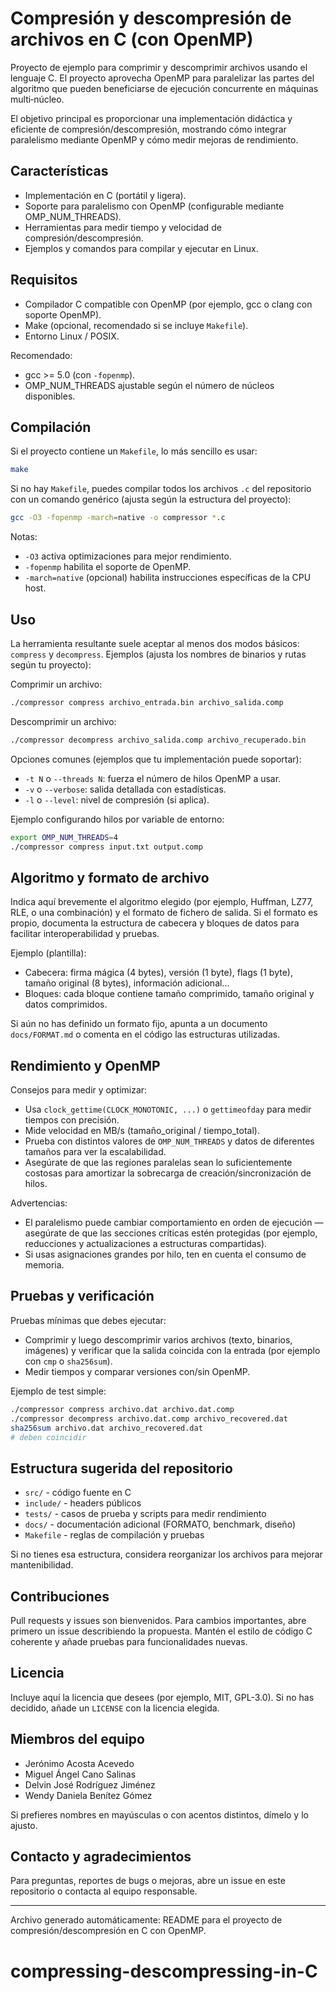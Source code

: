# Compresión y descompresión de archivos en C (con OpenMP)

Proyecto de ejemplo para comprimir y descomprimir archivos usando el lenguaje C. El proyecto aprovecha OpenMP para paralelizar las partes del algoritmo que pueden beneficiarse de ejecución concurrente en máquinas multi‑núcleo.

El objetivo principal es proporcionar una implementación didáctica y eficiente de compresión/descompresión, mostrando cómo integrar paralelismo mediante OpenMP y cómo medir mejoras de rendimiento.

## Características

- Implementación en C (portátil y ligera).
- Soporte para paralelismo con OpenMP (configurable mediante OMP_NUM_THREADS).
- Herramientas para medir tiempo y velocidad de compresión/descompresión.
- Ejemplos y comandos para compilar y ejecutar en Linux.

## Requisitos

- Compilador C compatible con OpenMP (por ejemplo, gcc o clang con soporte OpenMP).
- Make (opcional, recomendado si se incluye `Makefile`).
- Entorno Linux / POSIX.

Recomendado:

- gcc >= 5.0 (con `-fopenmp`).
- OMP_NUM_THREADS ajustable según el número de núcleos disponibles.

## Compilación

Si el proyecto contiene un `Makefile`, lo más sencillo es usar:

```bash
make
```

Si no hay `Makefile`, puedes compilar todos los archivos `.c` del repositorio con un comando genérico (ajusta según la estructura del proyecto):

```bash
gcc -O3 -fopenmp -march=native -o compressor *.c
```

Notas:

- `-O3` activa optimizaciones para mejor rendimiento.
- `-fopenmp` habilita el soporte de OpenMP.
- `-march=native` (opcional) habilita instrucciones específicas de la CPU host.

## Uso

La herramienta resultante suele aceptar al menos dos modos básicos: `compress` y `decompress`. Ejemplos (ajusta los nombres de binarios y rutas según tu proyecto):

Comprimir un archivo:

```bash
./compressor compress archivo_entrada.bin archivo_salida.comp
```

Descomprimir un archivo:

```bash
./compressor decompress archivo_salida.comp archivo_recuperado.bin
```

Opciones comunes (ejemplos que tu implementación puede soportar):

- `-t N` o `--threads N`: fuerza el número de hilos OpenMP a usar.
- `-v` o `--verbose`: salida detallada con estadísticas.
- `-l` o `--level`: nivel de compresión (si aplica).

Ejemplo configurando hilos por variable de entorno:

```bash
export OMP_NUM_THREADS=4
./compressor compress input.txt output.comp
```

## Algoritmo y formato de archivo

Indica aquí brevemente el algoritmo elegido (por ejemplo, Huffman, LZ77, RLE, o una combinación) y el formato de fichero de salida. Si el formato es propio, documenta la estructura de cabecera y bloques de datos para facilitar interoperabilidad y pruebas.

Ejemplo (plantilla):

- Cabecera: firma mágica (4 bytes), versión (1 byte), flags (1 byte), tamaño original (8 bytes), información adicional...
- Bloques: cada bloque contiene tamaño comprimido, tamaño original y datos comprimidos.

Si aún no has definido un formato fijo, apunta a un documento `docs/FORMAT.md` o comenta en el código las estructuras utilizadas.

## Rendimiento y OpenMP

Consejos para medir y optimizar:

- Usa `clock_gettime(CLOCK_MONOTONIC, ...)` o `gettimeofday` para medir tiempos con precisión.
- Mide velocidad en MB/s (tamaño_original / tiempo_total).
- Prueba con distintos valores de `OMP_NUM_THREADS` y datos de diferentes tamaños para ver la escalabilidad.
- Asegúrate de que las regiones paralelas sean lo suficientemente costosas para amortizar la sobrecarga de creación/sincronización de hilos.

Advertencias:

- El paralelismo puede cambiar comportamiento en orden de ejecución — asegúrate de que las secciones críticas estén protegidas (por ejemplo, reducciones y actualizaciones a estructuras compartidas).
- Si usas asignaciones grandes por hilo, ten en cuenta el consumo de memoria.

## Pruebas y verificación

Pruebas mínimas que debes ejecutar:

- Comprimir y luego descomprimir varios archivos (texto, binarios, imágenes) y verificar que la salida coincida con la entrada (por ejemplo con `cmp` o `sha256sum`).
- Medir tiempos y comparar versiones con/sin OpenMP.

Ejemplo de test simple:

```bash
./compressor compress archivo.dat archivo.dat.comp
./compressor decompress archivo.dat.comp archivo_recovered.dat
sha256sum archivo.dat archivo_recovered.dat
# deben coincidir
```

## Estructura sugerida del repositorio

- `src/` - código fuente en C
- `include/` - headers públicos
- `tests/` - casos de prueba y scripts para medir rendimiento
- `docs/` - documentación adicional (FORMATO, benchmark, diseño)
- `Makefile` - reglas de compilación y pruebas

Si no tienes esa estructura, considera reorganizar los archivos para mejorar mantenibilidad.

## Contribuciones

Pull requests y issues son bienvenidos. Para cambios importantes, abre primero un issue describiendo la propuesta. Mantén el estilo de código C coherente y añade pruebas para funcionalidades nuevas.

## Licencia

Incluye aquí la licencia que desees (por ejemplo, MIT, GPL-3.0). Si no has decidido, añade un `LICENSE` con la licencia elegida.

## Miembros del equipo

- Jerónimo Acosta Acevedo
- Miguel Ángel Cano Salinas
- Delvin José Rodríguez Jiménez
- Wendy Daniela Benítez Gómez

Si prefieres nombres en mayúsculas o con acentos distintos, dímelo y lo ajusto.

## Contacto y agradecimientos

Para preguntas, reportes de bugs o mejoras, abre un issue en este repositorio o contacta al equipo responsable.

---

Archivo generado automáticamente: README para el proyecto de compresión/descompresión en C con OpenMP.
# compressing-descompressing-in-C